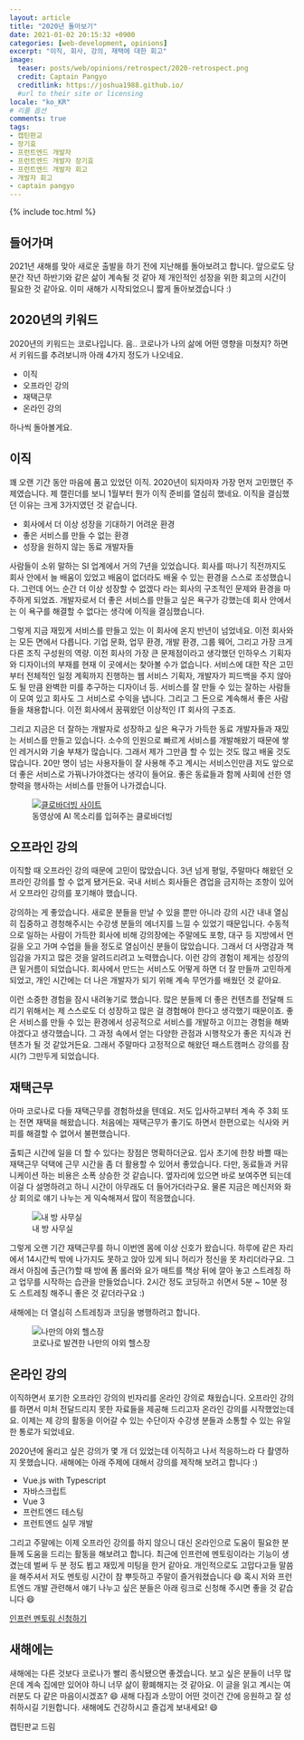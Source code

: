 ```yaml
---
layout: article
title: "2020년 돌아보기"
date: 2021-01-02 20:15:32 +0900
categories: [web-development, opinions]
excerpt: "이직, 회사, 강의, 재택에 대한 회고"
image:
  teaser: posts/web/opinions/retrospect/2020-retrospect.png
  credit: Captain Pangyo
  creditlink: https://joshua1988.github.io/
  #url to their site or licensing
locale: "ko_KR"
# 리플 옵션
comments: true
tags:
- 캡틴판교
- 장기효
- 프런트엔드 개발자
- 프런트엔드 개발자 장기효
- 프런트엔드 개발자 회고
- 개발자 회고
- captain pangyo
---
```

{% include toc.html %}

## 들어가며

2021년 새해를 맞아 새로운 출발을 하기 전에 지난해를 돌아보려고 합니다. 앞으로도 당분간 작년 하반기와 같은 삶이 계속될 것 같아 제 개인적인 성장을 위한 회고의 시간이 필요한 것 같아요. 이미 새해가 시작되었으니 짧게 돌아보겠습니다 :)

## 2020년의 키워드

2020년의 키워드는 코로나입니다. 음.. 코로나가 나의 삶에 어떤 영향을 미쳤지? 하면서 키워드를 추려보니까 아래 4가지 정도가 나오네요.

- 이직
- 오프라인 강의
- 재택근무
- 온라인 강의

하나씩 돌아볼게요.

## 이직

꽤 오랜 기간 동안 마음에 품고 있었던 이직. 2020년이 되자마자 가장 먼저 고민했던 주제였습니다. 제 캘린더를 보니 1월부터 뭔가 이직 준비를 열심히 했네요. 이직을 결심했던 이유는 크게 3가지였던 것 같습니다.

- 회사에서 더 이상 성장을 기대하기 어려운 환경
- 좋은 서비스를 만들 수 없는 환경
- 성장을 원하지 않는 동료 개발자들

사람들이 소위 말하는 SI 업계에서 거의 7년을 있었습니다. 회사를 떠나기 직전까지도 회사 안에서 늘 배움이 있었고 배움이 없더라도 배울 수 있는 환경을 스스로 조성했습니다. 그런데 어느 순간 더 이상 성장할 수 없겠다 라는 회사의 구조적인 문제와 환경을 마주하게 되었죠. 개발자로서 더 좋은 서비스를 만들고 싶은 욕구가 강했는데 회사 안에서는 이 욕구를 해결할 수 없다는 생각에 이직을 결심했습니다.

그렇게 지금 재밌게 서비스를 만들고 있는 이 회사에 온지 반년이 넘었네요. 이전 회사와는 모든 면에서 다릅니다. 기업 문화, 업무 환경, 개발 환경, 그룹 웨어, 그리고 가장 크게 다른 조직 구성원의 역량. 이전 회사의 가장 큰 문제점이라고 생각했던 인하우스 기획자와 디자이너의 부재를 현재 이 곳에서는 찾아볼 수가 없습니다. 서비스에 대한 작은 고민부터 전체적인 일정 계획까지 진행하는 웹 서비스 기획자, 개발자가 피드백을 주지 않아도 될 만큼 완벽한 미를 추구하는 디자이너 등. 서비스를 잘 만들 수 있는 잘하는 사람들이 모여 있고 회사도 그 서비스로 수익을 냅니다. 그리고 그 돈으로 계속해서 좋은 사람들을 채용합니다. 이전 회사에서 꿈꿔왔던 이상적인 IT 회사의 구조죠.

그리고 지금은 더 잘하는 개발자로 성장하고 싶은 욕구가 가득한 동료 개발자들과 재밌는 서비스를 만들고 있습니다. 소수의 인원으로 빠르게 서비스를 개발해왔기 때문에 쌓인 레거시와 기술 부채가 많습니다. 그래서 제가 그만큼 할 수 있는 것도 많고 배울 것도 많습니다. 20만 명이 넘는 사용자들이 잘 사용해 주고 계시는 서비스인만큼 저도 앞으로 더 좋은 서비스로 가꿔나가야겠다는 생각이 들어요. 좋은 동료들과 함께 사회에 선한 영향력을 행사하는 서비스를 만들어 나가겠습니다.

<figure>
  <a href="https://clovadubbing.naver.com/" target="_blank">
    <img src="{{ site.url }}/images/posts/web/opinions/retrospect/dubbing.png" alt="클로바더빙 사이트">
  </a>
	<figcaption>동영상에 AI 목소리를 입혀주는 클로바더빙</figcaption>
</figure>

## 오프라인 강의

이직할 때 오프라인 강의 때문에 고민이 많았습니다. 3년 넘게 평일, 주말마다 해왔던 오프라인 강의를 할 수 없게 됐거든요. 국내 서비스 회사들은 겸업을 금지하는 조항이 있어서 오프라인 강의를 포기해야 했습니다.

강의하는 게 좋았습니다. 새로운 분들을 만날 수 있을 뿐만 아니라 강의 시간 내내 열심히 집중하고 경청해주시는 수강생 분들의 에너지를 느낄 수 있었기 때문입니다. 수동적으로 일하는 사람이 가득한 회사에 비해 강의장에는 주말에도 포항, 대구 등 지방에서 먼 길을 오고 가며 수업을 들을 정도로 열심이신 분들이 많았습니다. 그래서 더 사명감과 책임감을 가지고 많은 것을 알려드리려고 노력했습니다. 이런 강의 경험이 제게는 성장의 큰 밑거름이 되었습니다. 회사에서 만드는 서비스도 어떻게 하면 더 잘 만들까 고민하게 되었고, 개인 시간에는 더 나은 개발자가 되기 위해 계속 무언가를 배웠던 것 같아요.

이런 소중한 경험을 잠시 내려놓기로 했습니다. 많은 분들께 더 좋은 컨텐츠를 전달해 드리기 위해서는 제 스스로도 더 성장하고 많은 걸 경험해야 한다고 생각했기 때문이죠. 좋은 서비스를 만들 수 있는 환경에서 성공적으로 서비스를 개발하고 이끄는 경험을 해봐야겠다고 생각했습니다. 그 과정 속에서 얻는 다양한 관점과 시행착오가 좋은 지식과 컨텐츠가 될 것 같았거든요. 그래서 주말마다 고정적으로 해왔던 패스트캠퍼스 강의를 잠시(?) 그만두게 되었습니다.

## 재택근무

아마 코로나로 다들 재택근무를 경험하셨을 텐데요. 저도 입사하고부터 계속 주 3회 또는 전면 재택을 해왔습니다. 처음에는 재택근무가 좋기도 하면서 한편으로는 식사와 커피를 해결할 수 없어서 불편했습니다.

출퇴근 시간에 일을 더 할 수 있다는 장점은 명확하더군요. 입사 초기에 한창 바쁠 때는 재택근무 덕택에 근무 시간을 좀 더 활용할 수 있어서 좋았습니다. 다만, 동료들과 커뮤니케이션 하는 비용은 소폭 상승한 것 같습니다. 옆자리에 있으면 바로 보여주면 되는데 이걸 다 설명하려고 하니 시간이 아무래도 더 들어가더라구요. 물론 지금은 메신저와 화상 회의로 얘기 나누는 게 익숙해져서 많이 적응했습니다.

<figure class="half">
  <img src="{{ site.url }}/images/posts/web/opinions/retrospect/mydesk.jpeg" alt="내 방 사무실">
	<figcaption>내 방 사무실</figcaption>
</figure>

그렇게 오랜 기간 재택근무를 하니 이번엔 몸에 이상 신호가 왔습니다. 하루에 같은 자리에서 14시간씩 밖에 나가지도 못하고 앉아 있게 되니 허리가 정신을 못 차리더라구요. 그래서 아침에 출근(?)할 때 방에 폼 롤러와 요가 매트를 책상 뒤에 깔아 놓고 스트레칭 하고 업무를 시작하는 습관을 만들었습니다. 2시간 정도 코딩하고 쉬면서 5분 ~ 10분 정도 스트레칭 해주니 좋은 것 같더라구요 :)

새해에는 더 열심히 스트레칭과 코딩을 병행하려고 합니다.

<figure class="half">
  <img src="{{ site.url }}/images/posts/web/opinions/retrospect/gym.jpeg" alt="나만의 야외 헬스장">
	<figcaption>코로나로 발견한 나만의 야외 헬스장</figcaption>
</figure>

## 온라인 강의

이직하면서 포기한 오프라인 강의의 빈자리를 온라인 강의로 채웠습니다. 오프라인 강의를 하면서 미처 전달드리지 못한 자료들을 제공해 드리고자 온라인 강의를 시작했었는데요. 이제는 제 강의 활동을 이어갈 수 있는 수단이자 수강생 분들과 소통할 수 있는 유일한 통로가 되었네요.

2020년에 올리고 싶은 강의가 몇 개 더 있었는데 이직하고 나서 적응하느라 다 촬영하지 못했습니다. 새해에는 아래 주제에 대해서 강의를 제작해 보려고 합니다 :)

- Vue.js with Typescript
- 자바스크립트
- Vue 3
- 프런트엔드 테스팅
- 프런트엔드 실무 개발

그리고 주말에는 이제 오프라인 강의를 하지 않으니 대신 온라인으로 도움이 필요한 분들께 도움을 드리는 활동을 해보려고 합니다. 최근에 인프런에 멘토링이라는 기능이 생겼는데 벌써 두 분 정도 뵙고 재밌게 미팅을 한거 같아요. 개인적으로도 고맙다고들 말씀을 해주셔서 저도 멘토링 시간이 참 뿌듯하고 주말이 즐거워졌습니다 😄 혹시 저와 프런트엔드 개발 관련해서 얘기 나누고 싶은 분들은 아래 링크로 신청해 주시면 좋을 것 같습니다 😄

<a href="https://www.inflearn.com/instructors/54224/courses?utm_source=blog&utm_medium=githubio&utm_campaign=captianpangyo&utm_term=banner" target="_blank">인프런 멘토링 신청하기</a>

## 새해에는

새해에는 다른 것보다 코로나가 빨리 종식됐으면 좋겠습니다. 보고 싶은 분들이 너무 많은데 계속 집에만 있어야 하니 너무 삶이 황폐해지는 것 같아요. 이 글을 읽고 계시는 여러분도 다 같은 마음이시겠죠? 😄 새해 다짐과 소망이 어떤 것이건 간에 응원하고 잘 성취하시길 기원합니다. 새해에도 건강하시고 즐겁게 보내세요! 😄

캡틴판교 드림
